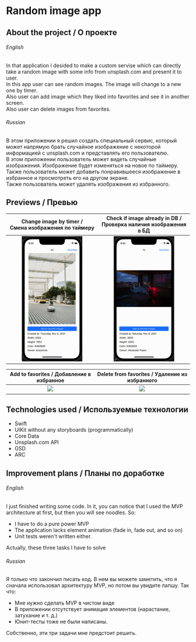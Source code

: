 # Random image app

## About the project / О проекте

###### English
In that application I desided to make a custom servise which can directly take a random image with some info from unsplash.com and present it to user.</br>
In this app user can see random images. The image will change to a new one by timer.</br>
Also user can add image which they liked into favorites and see it in another screen.</br>
Also user can delete images from favorites.</br>

###### Russian
В этом приложении я решил создать специальный сервис, который может напрямую брать случайное изображение с некоторой информацией с unsplash.com и представлять его пользователю.</br>
В этом приложении пользователь может видеть случайные изображения. Изображение будет изменяться на новое по таймеру.</br>
Также пользователь может добавить понравившееся изображение в избранное и просмотреть его на другом экране.</br>
Также пользователь может удалять изображения из избранного.</br>

## Previews / Превью
| Change image by timer /</br> Смена изображения по таймеру | Check if image already in DB /</br> Проверка наличия изображения в БД |
|:-------------:|:-------------:|
|<img  src="./readme_assets/change_by_timer.gif" width="70%">|<img  src="./readme_assets/checking_if_image_is_already_in_db.gif" width="70%">|

| Add to favorites / Добавление в избранное | Delete from favorites / Удаление из избранного |
|:-------------:|:-------------:|
|<img  src="./readme_assets/adding_image_to_favorites.gif" width="70%">|<img  src="./readme_assets/deleting_image_from_favorites.gif" width="70%">|

## Technologies used / Используемые технологии
- Swift
- UIKit without any storyboards (programmatically)
- Core Data
- Unsplash.com API
- GSD
- ARC

## Improvement plans / Планы по доработке

###### English
I just finished writing some code. In it, you can notice that I used the MVP architecture at first, but then you will see noodles. So:
- I have to do a pure power MVP
- The application lacks element animation (fade in, fade out, and so on)
- Unit tests weren't written either.
</p>Actually, these three tasks I have to solve</p>

###### Russian
Я только что закончил писать код. В нем вы можете заметить, что я сначала использовал архитектуру MVP, но потом вы увидите лапшу. Так что:
- Мне нужно сделать MVP в чистом виде
- В приложении отсутствует анимация элементов (нарастание, затухание и т. д.)
- Юнит-тесты тоже не были написаны.
<p>Собственно, эти три задачи мне предстоит решить.</p>

